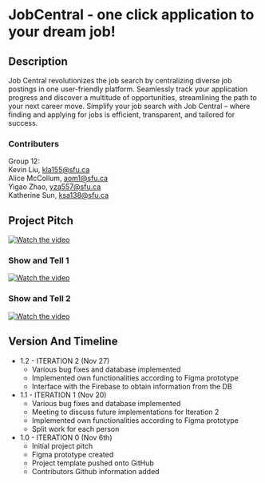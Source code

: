 # JobCentral - one click application to your dream job!

## Description

Job Central revolutionizes the job search by centralizing diverse job postings in one user-friendly platform. Seamlessly track your application progress and discover a multitude of opportunities, streamlining the path to your next career move. Simplify your job search with Job Central – where finding and applying for jobs is efficient, transparent, and tailored for success.


### Contributers
Group 12: 
<br>
Kevin Liu, kla155@sfu.ca
<br>
Alice McCollum, aom1@sfu.ca
<br>
Yigao Zhao, yza557@sfu.ca
<br>
Katherine Sun, ksa138@sfu.ca

## Project Pitch
[![Watch the video](https://i.ytimg.com/vi/b6qk3J34yzA/maxresdefault.jpg?sqp=-oaymwEmCIAKENAF8quKqQMa8AEB-AH4CYAC0AWKAgwIABABGEYgVChlMA8=&amp;rs=AOn4CLA66CPUlAppcAZWLgQ3P4icqb2nJQ
)](https://youtu.be/b6qk3J34yzA)


### Show and Tell 1
[![Watch the video](https://i.ytimg.com/vi/JOxnR0nhxSE/maxresdefault.jpg?sqp=-oaymwEmCIAKENAF8quKqQMa8AEB-AH4CYAC0AWKAgwIABABGDQgVCh_MA8=&rs=AOn4CLDFgV7MNptKNIzi2_i-sG2qEq3RyQ)](https://youtu.be/JOxnR0nhxSE)

### Show and Tell 2
[![Watch the video](https://i.ytimg.com/vi/Fzz03Y_57vA/maxresdefault.jpg?sqp=-oaymwEmCIAKENAF8quKqQMa8AEB-AGyB4AC0AWKAgwIABABGGUgZShlMA8=&amp;rs=AOn4CLCsnzKDuaTqgEW-z5sN_lFzekk5Gg)](https://youtu.be/Fzz03Y_57vA)



## Version And Timeline

* 1.2 - ITERATION 2 (Nov 27)
    * Various bug fixes and database implemented
    * Implemented own functionalities according to Figma prototype
    * Interface with the Firebase to obtain information from the DB
* 1.1 - ITERATION 1 (Nov 20)
    * Various bug fixes and database implemented
    * Meeting to discuss future implementations for Iteration 2
    * Implemented own functionalities according to Figma prototype
    * Split work for each person
* 1.0 - ITERATION 0 (Nov 6th)
    * Initial project pitch
    * Figma prototype created
    * Project template pushed onto GitHub
    * Contributors Github information added


